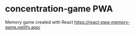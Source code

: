 # concentration-game PWA

Memory game created with React
https://react-pwa-memory-game.netlify.app/
